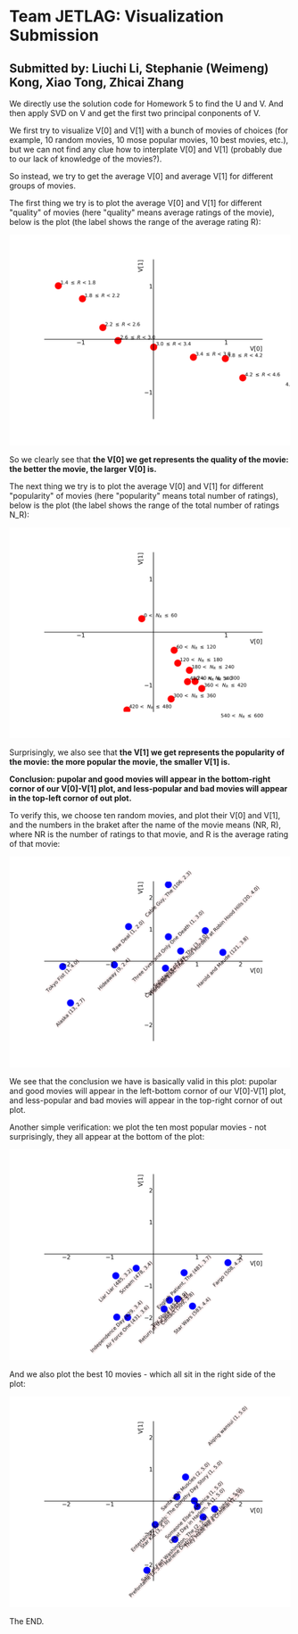 # Team JETLAG: Visualization Submission

## Submitted by: Liuchi Li, Stephanie (Weimeng) Kong, Xiao Tong, Zhicai Zhang

We directly use the solution code for Homework 5 to find the U and V. And then apply SVD on V and get the first two principal conponents of V.

We first try to visualize V[0] and V[1] with a bunch of movies of choices (for example, 10 random movies, 10 mose popular movies, 10 best movies, etc.), but we can not find any clue how to interplate V[0] and V[1] (probably due to our lack of knowledge of the movies?).

So instead, we try to get the average V[0] and average V[1] for different groups of movies.

The first thing we try is to plot the average V[0] and V[1] for different "quality" of movies (here "quality" means average ratings of the movie), below is the plot (the label shows the range of the average rating R):

![alt text](https://github.com/cs155cctw/project2/blob/master/plots/visualize_V_averageV_all_ratings.png)

So we clearly see that **the V[0] we get represents the quality of the movie: the better the movie, the larger V[0] is.**

The next thing we try is to plot the average V[0] and V[1] for different "popularity" of movies (here "popularity" means total number of ratings), below is the plot (the label shows the range of the total number of ratings N_R):

![alt text](https://github.com/cs155cctw/project2/blob/master/plots/visualize_V_averageV_all_num_of_ratings.png)

Surprisingly, we also see that **the V[1] we get represents the popularity of the movie: the more popular the movie, the smaller V[1] is.**

**Conclusion: pupolar and good movies will appear in the bottom-right cornor of our V[0]-V[1] plot, and less-popular and bad movies will appear in the top-left cornor of out plot.**

To verify this, we choose ten random movies, and plot their V[0] and V[1], and the numbers in the braket after the name of the movie means (NR, R), where NR is the number of ratings to that movie, and R is the average rating of that movie:

![alt text](https://github.com/cs155cctw/project2/blob/master/plots/visualize_V_random10movies.png)

We see that the conclusion we have is basically valid in this plot:  pupolar and good movies will appear in the left-bottom cornor of our V[0]-V[1] plot, and less-popular and bad movies will appear in the top-right cornor of out plot.

Another simple verification: we plot the ten most popular movies -  not surprisingly, they all appear at the bottom of the plot:

![alt text](https://github.com/cs155cctw/project2/blob/master/plots/visualize_V_mostpopular10movies.png)


And we also plot the best 10 movies - which all sit in the right side of the plot:

![alt text](https://github.com/cs155cctw/project2/blob/master/plots/visualize_V_best10movies.png)

The END.
